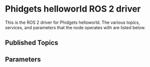 Phidgets helloworld ROS 2 driver
=================================

This is the ROS 2 driver for Phidgets helloworld.  The various topics, services, and parameters that the node operates with are listed below.

Published Topics
----------------

Parameters
----------
